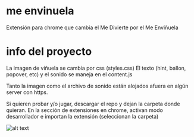 # me envinuela
Extensión para chrome que cambia el Me Divierte por el Me Enviñuela


# info del proyecto
La imagen de viñuela se cambia por css (styles.css)
El texto (hint, ballon, popover, etc) y el sonido se maneja en el content.js

Tanto la imagen como el archivo de sonido están alojados afuera en algún server con https.

Si quieren probar y/o jugar, descargar el repo y dejan la carpeta donde quieran.
En la sección de extensiones en chrome, activan modo desarrollador e importan la extensión (seleccionan la carpeta)

![alt text](http://vvcap.com/img/DnAlKrRV4S4.png "Activa modo desarrollador e importa la extensión")